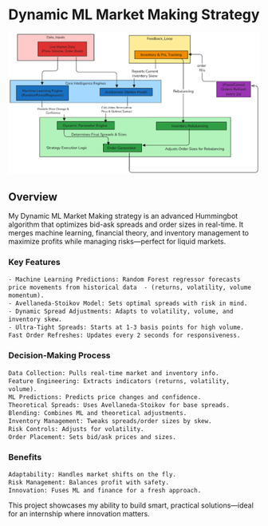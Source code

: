 # Dynamic ML Market Making Strategy

![alt text](image.png)

## Overview

My Dynamic ML Market Making strategy is an advanced Hummingbot algorithm that optimizes bid-ask spreads and order sizes in real-time. It merges machine learning, financial theory, and inventory management to maximize profits while managing risks—perfect for liquid markets.
### Key Features

    - Machine Learning Predictions: Random Forest regressor forecasts price movements from historical data  - (returns, volatility, volume momentum).
    - Avellaneda-Stoikov Model: Sets optimal spreads with risk in mind.
    - Dynamic Spread Adjustments: Adapts to volatility, volume, and inventory skew.
    - Ultra-Tight Spreads: Starts at 1-3 basis points for high volume.
    Fast Order Refreshes: Updates every 2 seconds for responsiveness.

### Decision-Making Process

    Data Collection: Pulls real-time market and inventory info.
    Feature Engineering: Extracts indicators (returns, volatility, volume).
    ML Predictions: Predicts price changes and confidence.
    Theoretical Spreads: Uses Avellaneda-Stoikov for base spreads.
    Blending: Combines ML and theoretical adjustments.
    Inventory Management: Tweaks spreads/order sizes by skew.
    Risk Controls: Adjusts for volatility.
    Order Placement: Sets bid/ask prices and sizes.

### Benefits

    Adaptability: Handles market shifts on the fly.
    Risk Management: Balances profit with safety.
    Innovation: Fuses ML and finance for a fresh approach.

This project showcases my ability to build smart, practical solutions—ideal for an internship where innovation matters.
